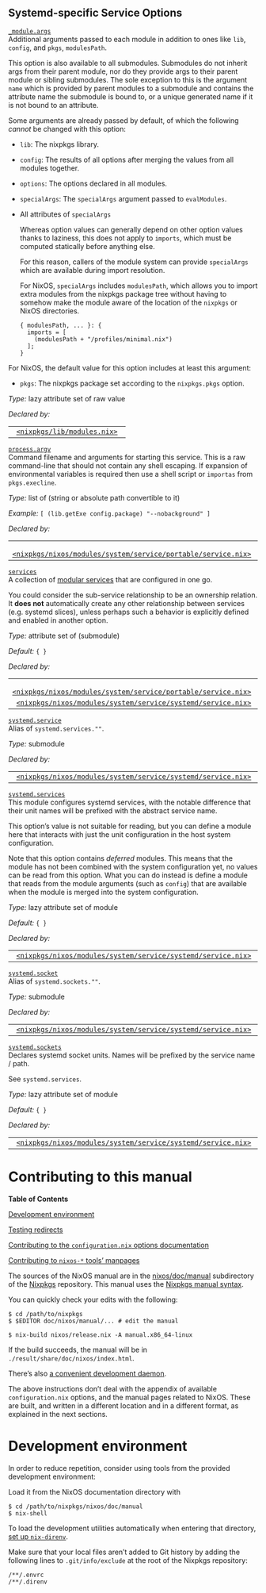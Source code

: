 ## Systemd-specific Service Options

[`_module.args`](#systemd-service-opt-_module.args)  
Additional arguments passed to each module in addition to ones like `lib`, `config`, and `pkgs`, `modulesPath`.

This option is also available to all submodules. Submodules do not inherit args from their parent module, nor do they provide args to their parent module or sibling submodules. The sole exception to this is the argument `name` which is provided by parent modules to a submodule and contains the attribute name the submodule is bound to, or a unique generated name if it is not bound to an attribute.

Some arguments are already passed by default, of which the following _cannot_ be changed with this option:

- `lib`: The nixpkgs library.

- `config`: The results of all options after merging the values from all modules together.

- `options`: The options declared in all modules.

- `specialArgs`: The `specialArgs` argument passed to `evalModules`.

- All attributes of `specialArgs`

  Whereas option values can generally depend on other option values thanks to laziness, this does not apply to `imports`, which must be computed statically before anything else.

  For this reason, callers of the module system can provide `specialArgs` which are available during import resolution.

  For NixOS, `specialArgs` includes `modulesPath`, which allows you to import extra modules from the nixpkgs package tree without having to somehow make the module aware of the location of the `nixpkgs` or NixOS directories.

  ```programlisting
  { modulesPath, ... }: {
    imports = [
      (modulesPath + "/profiles/minimal.nix")
    ];
  }
  ```

For NixOS, the default value for this option includes at least this argument:

- `pkgs`: The nixpkgs package set according to the `nixpkgs.pkgs` option.

_Type:_ lazy attribute set of raw value

_Declared by:_

|                                                                                                          |
| -------------------------------------------------------------------------------------------------------- |
| ` `[`<nixpkgs/lib/modules.nix>`](https://github.com/NixOS/nixpkgs/blob/release-25.11/lib/modules.nix)` ` |

[`process.argv`](#systemd-service-opt-process.argv)  
Command filename and arguments for starting this service. This is a raw command-line that should not contain any shell escaping. If expansion of environmental variables is required then use a shell script or `importas` from `pkgs.execline`.

_Type:_ list of (string or absolute path convertible to it)

_Example:_ `[ (lib.getExe config.package) "--nobackground" ]`

_Declared by:_

|                                                                                                                                                                              |
| ---------------------------------------------------------------------------------------------------------------------------------------------------------------------------- |
| ` `[`<nixpkgs/nixos/modules/system/service/portable/service.nix>`](https://github.com/NixOS/nixpkgs/blob/release-25.11/nixos/modules/system/service/portable/service.nix)` ` |

[`services`](#systemd-service-opt-services)  
A collection of [modular services](https://nixos.org/manual/nixos/unstable/#modular-services) that are configured in one go.

You could consider the sub-service relationship to be an ownership relation. It **does not** automatically create any other relationship between services (e.g. systemd slices), unless perhaps such a behavior is explicitly defined and enabled in another option.

_Type:_ attribute set of (submodule)

_Default:_ `{ }`

_Declared by:_

|                                                                                                                                                                              |
| ---------------------------------------------------------------------------------------------------------------------------------------------------------------------------- |
| ` `[`<nixpkgs/nixos/modules/system/service/portable/service.nix>`](https://github.com/NixOS/nixpkgs/blob/release-25.11/nixos/modules/system/service/portable/service.nix)` ` |
| ` `[`<nixpkgs/nixos/modules/system/service/systemd/service.nix>`](https://github.com/NixOS/nixpkgs/blob/release-25.11/nixos/modules/system/service/systemd/service.nix)` `   |

[`systemd.service`](#systemd-service-opt-systemd.service)  
Alias of `systemd.services.""`.

_Type:_ submodule

_Declared by:_

|                                                                                                                                                                            |
| -------------------------------------------------------------------------------------------------------------------------------------------------------------------------- |
| ` `[`<nixpkgs/nixos/modules/system/service/systemd/service.nix>`](https://github.com/NixOS/nixpkgs/blob/release-25.11/nixos/modules/system/service/systemd/service.nix)` ` |

[`systemd.services`](#systemd-service-opt-systemd.services)  
This module configures systemd services, with the notable difference that their unit names will be prefixed with the abstract service name.

This option’s value is not suitable for reading, but you can define a module here that interacts with just the unit configuration in the host system configuration.

Note that this option contains _deferred_ modules. This means that the module has not been combined with the system configuration yet, no values can be read from this option. What you can do instead is define a module that reads from the module arguments (such as `config`) that are available when the module is merged into the system configuration.

_Type:_ lazy attribute set of module

_Default:_ `{ }`

_Declared by:_

|                                                                                                                                                                            |
| -------------------------------------------------------------------------------------------------------------------------------------------------------------------------- |
| ` `[`<nixpkgs/nixos/modules/system/service/systemd/service.nix>`](https://github.com/NixOS/nixpkgs/blob/release-25.11/nixos/modules/system/service/systemd/service.nix)` ` |

[`systemd.socket`](#systemd-service-opt-systemd.socket)  
Alias of `systemd.sockets.""`.

_Type:_ submodule

_Declared by:_

|                                                                                                                                                                            |
| -------------------------------------------------------------------------------------------------------------------------------------------------------------------------- |
| ` `[`<nixpkgs/nixos/modules/system/service/systemd/service.nix>`](https://github.com/NixOS/nixpkgs/blob/release-25.11/nixos/modules/system/service/systemd/service.nix)` ` |

[`systemd.sockets`](#systemd-service-opt-systemd.sockets)  
Declares systemd socket units. Names will be prefixed by the service name / path.

See `systemd.services`.

_Type:_ lazy attribute set of module

_Default:_ `{ }`

_Declared by:_

|                                                                                                                                                                            |
| -------------------------------------------------------------------------------------------------------------------------------------------------------------------------- |
| ` `[`<nixpkgs/nixos/modules/system/service/systemd/service.nix>`](https://github.com/NixOS/nixpkgs/blob/release-25.11/nixos/modules/system/service/systemd/service.nix)` ` |

# Contributing to this manual

**Table of Contents**

[Development environment](#sec-contributing-development-env)

[Testing redirects](#sec-contributing-redirects)

[Contributing to the `configuration.nix` options documentation](#sec-contributing-options)

[Contributing to `nixos-*` tools’ manpages](#sec-contributing-nixos-tools)

The sources of the NixOS manual are in the [nixos/doc/manual](https://github.com/NixOS/nixpkgs/tree/master/nixos/doc/manual) subdirectory of the [Nixpkgs](https://github.com/NixOS/nixpkgs) repository. This manual uses the [Nixpkgs manual syntax](https://nixos.org/manual/nixpkgs/unstable/#sec-contributing-markup).

You can quickly check your edits with the following:

```programlisting
$ cd /path/to/nixpkgs
$ $EDITOR doc/nixos/manual/... # edit the manual

$ nix-build nixos/release.nix -A manual.x86_64-linux
```

If the build succeeds, the manual will be in `./result/share/doc/nixos/index.html`.

There’s also [a convenient development daemon](https://nixos.org/manual/nixpkgs/unstable/#sec-contributing-devmode).

The above instructions don’t deal with the appendix of available `configuration.nix` options, and the manual pages related to NixOS. These are built, and written in a different location and in a different format, as explained in the next sections.

# Development environment

In order to reduce repetition, consider using tools from the provided development environment:

Load it from the NixOS documentation directory with

```programlisting
$ cd /path/to/nixpkgs/nixos/doc/manual
$ nix-shell
```

To load the development utilities automatically when entering that directory, [set up `nix-direnv`](https://nix.dev/guides/recipes/direnv).

Make sure that your local files aren’t added to Git history by adding the following lines to `.git/info/exclude` at the root of the Nixpkgs repository:

```programlisting
/**/.envrc
/**/.direnv
```
